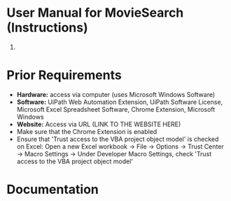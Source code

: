 # User Manual for MovieSearch (Instructions)
  1. 

# Prior Requirements
- **Hardware:** access via computer (uses Microsoft Windows Software)
- **Software:** UiPath Web Automation Extension, UiPath Software License, Microsoft Excel Spreadsheet Software, Chrome Extension, Microsoft Windows
- **Website:** Access via URL (LINK TO THE WEBSITE HERE)
- Make sure that the Chrome Extension is enabled
- Ensure that 'Trust access to the VBA project object model' is checked on Excel: Open a new Excel workbook -> File -> Options -> Trust Center -> Macro Settings -> Under Developer Macro Settings, check 'Trust access to the VBA project object model'

# Documentation 
